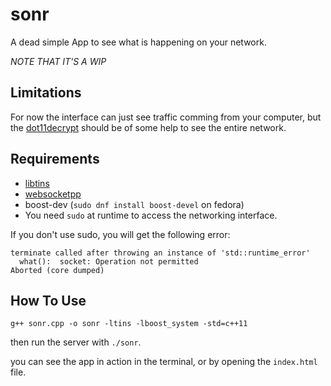 # sonr

A dead simple App to see what is happening on your network.

*NOTE THAT IT'S A WIP*


## Limitations

For now the interface can just see traffic comming from your computer, but the [dot11decrypt](https://github.com/mfontanini/dot11decrypt) should be of some help to see the entire network.


## Requirements

* [libtins](http://libtins.github.io/)
* [websocketpp](https://github.com/zaphoyd/websocketpp)
* boost-dev (`sudo dnf install boost-devel` on fedora)
* You need `sudo` at runtime to access the networking interface.

If you don't use sudo, you will get the following error:
```
terminate called after throwing an instance of 'std::runtime_error'
  what():  socket: Operation not permitted
Aborted (core dumped)
```


## How To Use

```
g++ sonr.cpp -o sonr -ltins -lboost_system -std=c++11
```

then run the server with `./sonr`.

you can see the app in action in the terminal, or by opening the `index.html` file.
